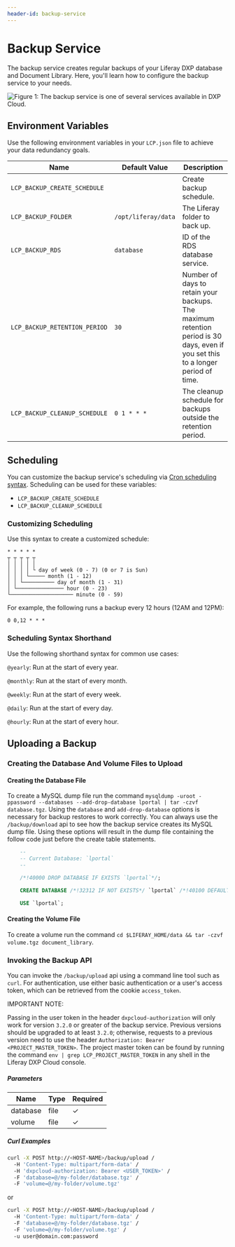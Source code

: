 ```yaml
---
header-id: backup-service
---
```


# Backup Service

The backup service creates regular backups of your Liferay DXP database and
Document Library. Here, you'll learn how to configure the backup service to your
needs.

![Figure 1: The backup service is one of several services available in DXP Cloud.](../../images/services-backups.png)

## Environment Variables

Use the following environment variables in your `LCP.json` file to achieve your
data redundancy goals.

| Name                          | Default Value       | Description                                                                                                                      |
| ----------------------------- | ------------------- | -------------------------------------------------------------------------------------------------------------------------------- |
| `LCP_BACKUP_CREATE_SCHEDULE`  |                     | Create backup schedule.                                                                                                          |
| `LCP_BACKUP_FOLDER`           | `/opt/liferay/data` | The Liferay folder to back up.                                                                                                   |
| `LCP_BACKUP_RDS`              | `database`          | ID of the RDS database service.                                                                                                  |
| `LCP_BACKUP_RETENTION_PERIOD` | `30`                | Number of days to retain your backups. The maximum retention period is 30 days, even if you set this to a longer period of time. |
| `LCP_BACKUP_CLEANUP_SCHEDULE` | `0 1 * * *`         | The cleanup schedule for backups outside the retention period.                                                                   |

## Scheduling

You can customize the backup service's scheduling via
[Cron scheduling syntax](https://crontab.guru/). Scheduling can be used for
these variables:

- `LCP_BACKUP_CREATE_SCHEDULE`
- `LCP_BACKUP_CLEANUP_SCHEDULE`

### Customizing Scheduling

Use this syntax to create a customized schedule:

    * * * * *
    ┬ ┬ ┬ ┬ ┬
    │ │ │ │ │
    │ │ │ │ └ day of week (0 - 7) (0 or 7 is Sun)
    │ │ │ └───── month (1 - 12)
    │ │ └────────── day of month (1 - 31)
    │ └─────────────── hour (0 - 23)
    └──────────────────── minute (0 - 59)

For example, the following runs a backup every 12 hours (12AM and 12PM):

    0 0,12 * * *

### Scheduling Syntax Shorthand

Use the following shorthand syntax for common use cases:

`@yearly`: Run at the start of every year.

`@monthly`: Run at the start of every month.

`@weekly`: Run at the start of every week.

`@daily`: Run at the start of every day.

`@hourly`: Run at the start of every hour.

## Uploading a Backup

### Creating the Database And Volume Files to Upload

#### Creating the Database File

To create a MySQL dump file run the command
`mysqldump -uroot -ppassword --databases --add-drop-database lportal | tar -czvf database.tgz`.
Using the `database` and `add-drop-database` options is necessary for backup
restores to work correctly. You can always use the `/backup/download` api to see
how the backup service creates its MySQL dump file. Using these options will
result in the dump file containing the follow code just before the create table
statements.

```sql
    --
    -- Current Database: `lportal`
    --

    /*!40000 DROP DATABASE IF EXISTS `lportal`*/;

    CREATE DATABASE /*!32312 IF NOT EXISTS*/ `lportal` /*!40100 DEFAULT CHARACTER SET utf8 */;

    USE `lportal`;
```

#### Creating the Volume File

To create a volume run the command
`cd $LIFERAY_HOME/data && tar -czvf volume.tgz document_library`.

### Invoking the Backup API

You can invoke the `/backup/upload` api using a command line tool such as
`curl`. For authentication, use either basic authentication or a user's access
token, which can be retrieved from the cookie `access_token`.

IMPORTANT NOTE:

Passing in the user token in the header `dxpcloud-authorization` will only work
for version `3.2.0` or greater of the backup service. Previous versions should
be upgraded to at least `3.2.0`; otherwise, requests to a previous version need
to use the header `Authorization: Bearer <PROJECT_MASTER_TOKEN>`. The project
master token can be found by running the command
`env | grep LCP_PROJECT_MASTER_TOKEN` in any shell in the Liferay DXP Cloud
console.

##### Parameters

| Name     | Type | Required |
| -------- | ---- | -------- |
| database | file | ✓        |
| volume   | file | ✓        |

##### Curl Examples

```bash
curl -X POST http://<HOST-NAME>/backup/upload /
  -H 'Content-Type: multipart/form-data' /
  -H 'dxpcloud-authorization: Bearer <USER_TOKEN>' /
  -F 'database=@/my-folder/database.tgz' /
  -F 'volume=@/my-folder/volume.tgz'
```

or

```bash
curl -X POST http://<HOST-NAME>/backup/upload /
  -H 'Content-Type: multipart/form-data' /
  -F 'database=@/my-folder/database.tgz' /
  -F 'volume=@/my-folder/volume.tgz' /
  -u user@domain.com:password
```

